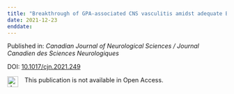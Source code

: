 ```yaml
---
title: "Breakthrough of GPA-associated CNS vasculitis amidst adequate B-cell depletion"
date: 2021-12-23
enddate:
---
```


Published in: *Canadian Journal of Neurological Sciences / Journal Canadien des Sciences Neurologiques*

DOI: [10.1017/cjn.2021.249](https://doi.org/10.1017/cjn.2021.249)

<img src="https://upload.wikimedia.org/wikipedia/commons/thumb/0/0e/Closed_Access_logo_transparent.svg/1200px-Closed_Access_logo_transparent.svg.png" alt="drawing" width="25" align="left"/> &nbsp;&nbsp;&nbsp;This publication is not available in Open Access.


